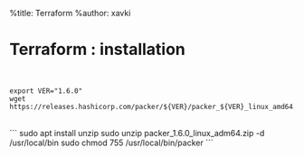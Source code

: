 %title: Terraform
%author: xavki


# Terraform : installation


<br>


```
export VER="1.6.0"
wget https://releases.hashicorp.com/packer/${VER}/packer_${VER}_linux_amd64.zip
```

<br>
```
sudo apt install unzip
sudo unzip packer_1.6.0_linux_adm64.zip -d /usr/local/bin
sudo chmod 755 /usr/local/bin/packer
```


